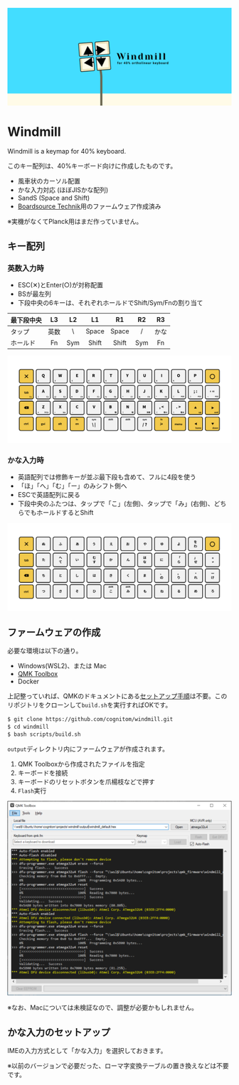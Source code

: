 ![cover](docs/images/cover.png)

# Windmill
Windmill is a keymap for 40% keyboard.

このキー配列は、40%キーボード向けに作成したものです。

- 風車状のカーソル配置
- かな入力対応 (ほぼJISかな配列)
- SandS (Space and Shift)
- [Boardsource Technik](https://boardsource.xyz/store/5ffb9b01edd0447f8023fdb2)用のファームウェア作成済み

※実機がなくてPlanck用はまだ作っていません。

## キー配列

### 英数入力時

- ESC(✕)とEnter(○)が対称配置
- BSが最左列
- 下段中央の6キーは、それぞれホールドでShift/Sym/Fnの割り当て

| 最下段中央 | L3 | L2 | L1 | R1 | R2 | R3 |
|--|:--:|:--:|:--:|:--:|:--:|:--:|
| タップ | 英数 | \ | Space | Space | / | かな |
| ホールド | Fn | Sym | Shift | Shift | Sym | Fn |

![main](docs/images/layout-main.png)

### かな入力時

- 英語配列では修飾キーが並ぶ最下段も含めて、フルに4段を使う
- 「ほ」「へ」「む」「ー」のみシフト側へ
- ESCで英語配列に戻る
- 下段中央のふたつは、タップで「こ」(左側)、タップで「み」(右側)、どちらでもホールドするとShift

![kana](docs/images/layout-kana.png)

## ファームウェアの作成

必要な環境は以下の通り。

- Windows(WSL2)、または Mac
- [QMK Toolbox](https://github.com/qmk/qmk_toolbox/releases)
- Docker

上記整っていれば、QMKのドキュメントにある[セットアップ手順](https://docs.qmk.fm/#/newbs_getting_started)は不要。このリポジトリをクローンして`build.sh`を実行すればOKです。

```bash
$ git clone https://github.com/cognitom/windmill.git
$ cd windmill
$ bash scripts/build.sh
```

`output`ディレクトリ内にファームウェアが作成されます。

1. QMK Toolboxから作成されたファイルを指定
2. キーボードを接続
3. キーボードのリセットボタンを爪楊枝などで押す
4. `Flash`実行

![screenshot](docs/images/qmk.png)

※なお、Macについては未検証なので、調整が必要かもしれません。

## かな入力のセットアップ

IMEの入力方式として「かな入力」を選択しておきます。

※以前のバージョンで必要だった、ローマ字変換テーブルの置き換えなどは不要です。
